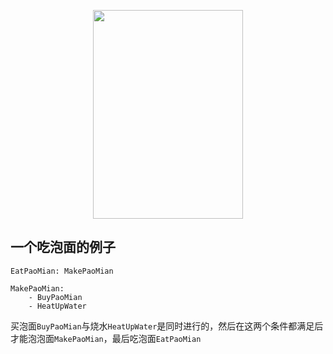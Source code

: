 
<p align="center">
    <a href="#">
      <img src="https://raw.githubusercontent.com/zjsxwc/makeflow-erp/master/src/Makeflow/PaoMianMakeflow/makeflow.png" width=240 height=334>
    </a>
</p>

## 一个吃泡面的例子





```text
EatPaoMian: MakePaoMian

MakePaoMian:
    - BuyPaoMian
    - HeatUpWater
```


买泡面`BuyPaoMian`与烧水`HeatUpWater`是同时进行的，然后在这两个条件都满足后才能泡泡面`MakePaoMian`，最后吃泡面`EatPaoMian`

